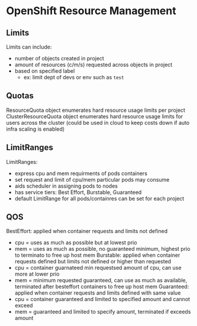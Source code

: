 # OpenShift Resource Management

## Limits

Limits can include:
* number of objects created in project
* amount of resources (c/m/s) requested across objects in project
* based on specified label
    * ex: limit dept of devs or env such as `test`
## Quotas

ResourceQuota object enumerates hard resource usage limits per project
ClusterResourceQuota object enumerates hard resource usage limits for users across the cluster (could be used in cloud to keep costs down if auto infra scaling is enabled)

## LimitRanges

LimitRanges:
* express cpu and mem requirments of pods containers
* set request and limit of cpu/mem particular pods may consume
* aids scheduler in assigning pods to nodes
* has service tiers: Best Effort, Burstable, Guaranteed
* default LimitRange for all pods/containres can be set for each project

## QOS

BestEffort:  applied when container requests and limits not defined
* cpu = uses as much as possible but at lowest prio
* mem = uses as much as possible, no guaranteed minimum, highest prio to terminato to free up host mem
Burstable: applied when container requests defined but limits not defined or higher than requested
* cpu = container guarnateed min requestsed amount of cpu, can use more at lower prio
* mem = minimum requested guaranteed, can use as much as available, terminated after besteffort containers to free up host mem
Guaranteed: applied when container requests and limits defined with same value
* cpu = container guaranteed and limited to specified amount and cannot exceed
* mem = guaranteed and limited to specify amount, terminated if exceeds amount
